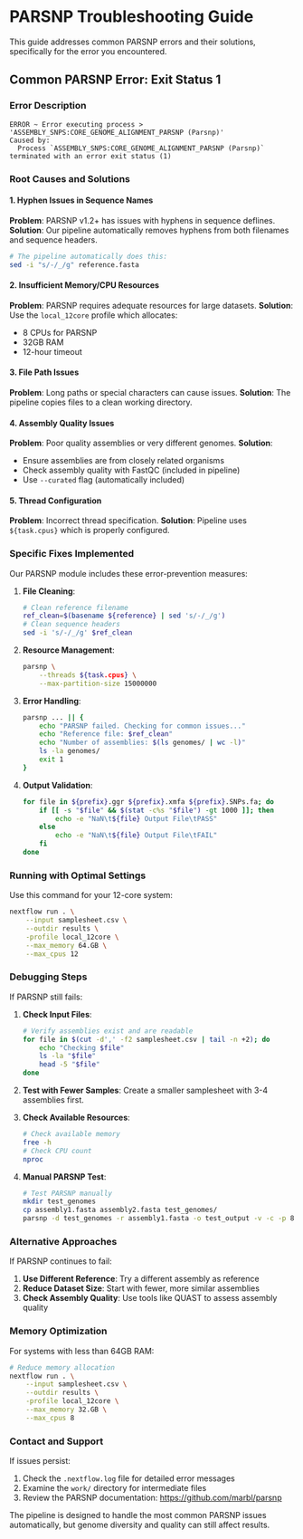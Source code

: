 # PARSNP Troubleshooting Guide

This guide addresses common PARSNP errors and their solutions, specifically for the error you encountered.

## Common PARSNP Error: Exit Status 1

### Error Description
```
ERROR ~ Error executing process > 'ASSEMBLY_SNPS:CORE_GENOME_ALIGNMENT_PARSNP (Parsnp)'
Caused by:
  Process `ASSEMBLY_SNPS:CORE_GENOME_ALIGNMENT_PARSNP (Parsnp)` terminated with an error exit status (1)
```

### Root Causes and Solutions

#### 1. **Hyphen Issues in Sequence Names**
**Problem**: PARSNP v1.2+ has issues with hyphens in sequence deflines.
**Solution**: Our pipeline automatically removes hyphens from both filenames and sequence headers.

```bash
# The pipeline automatically does this:
sed -i "s/-/_/g" reference.fasta
```

#### 2. **Insufficient Memory/CPU Resources**
**Problem**: PARSNP requires adequate resources for large datasets.
**Solution**: Use the `local_12core` profile which allocates:
- 8 CPUs for PARSNP
- 32GB RAM
- 12-hour timeout

#### 3. **File Path Issues**
**Problem**: Long paths or special characters can cause issues.
**Solution**: The pipeline copies files to a clean working directory.

#### 4. **Assembly Quality Issues**
**Problem**: Poor quality assemblies or very different genomes.
**Solution**: 
- Ensure assemblies are from closely related organisms
- Check assembly quality with FastQC (included in pipeline)
- Use `--curated` flag (automatically included)

#### 5. **Thread Configuration**
**Problem**: Incorrect thread specification.
**Solution**: Pipeline uses `${task.cpus}` which is properly configured.

### Specific Fixes Implemented

Our PARSNP module includes these error-prevention measures:

1. **File Cleaning**:
   ```bash
   # Clean reference filename
   ref_clean=$(basename ${reference} | sed 's/-/_/g')
   # Clean sequence headers
   sed -i 's/-/_/g' $ref_clean
   ```

2. **Resource Management**:
   ```bash
   parsnp \
       --threads ${task.cpus} \
       --max-partition-size 15000000
   ```

3. **Error Handling**:
   ```bash
   parsnp ... || {
       echo "PARSNP failed. Checking for common issues..."
       echo "Reference file: $ref_clean"
       echo "Number of assemblies: $(ls genomes/ | wc -l)"
       ls -la genomes/
       exit 1
   }
   ```

4. **Output Validation**:
   ```bash
   for file in ${prefix}.ggr ${prefix}.xmfa ${prefix}.SNPs.fa; do
       if [[ -s "$file" && $(stat -c%s "$file") -gt 1000 ]]; then
           echo -e "NaN\t${file} Output File\tPASS"
       else
           echo -e "NaN\t${file} Output File\tFAIL"
       fi
   done
   ```

### Running with Optimal Settings

Use this command for your 12-core system:

```bash
nextflow run . \
    --input samplesheet.csv \
    --outdir results \
    -profile local_12core \
    --max_memory 64.GB \
    --max_cpus 12
```

### Debugging Steps

If PARSNP still fails:

1. **Check Input Files**:
   ```bash
   # Verify assemblies exist and are readable
   for file in $(cut -d',' -f2 samplesheet.csv | tail -n +2); do
       echo "Checking $file"
       ls -la "$file"
       head -5 "$file"
   done
   ```

2. **Test with Fewer Samples**:
   Create a smaller samplesheet with 3-4 assemblies first.

3. **Check Available Resources**:
   ```bash
   # Check available memory
   free -h
   # Check CPU count
   nproc
   ```

4. **Manual PARSNP Test**:
   ```bash
   # Test PARSNP manually
   mkdir test_genomes
   cp assembly1.fasta assembly2.fasta test_genomes/
   parsnp -d test_genomes -r assembly1.fasta -o test_output -v -c -p 8
   ```

### Alternative Approaches

If PARSNP continues to fail:

1. **Use Different Reference**: Try a different assembly as reference
2. **Reduce Dataset Size**: Start with fewer, more similar assemblies
3. **Check Assembly Quality**: Use tools like QUAST to assess assembly quality

### Memory Optimization

For systems with less than 64GB RAM:

```bash
# Reduce memory allocation
nextflow run . \
    --input samplesheet.csv \
    --outdir results \
    -profile local_12core \
    --max_memory 32.GB \
    --max_cpus 8
```

### Contact and Support

If issues persist:
1. Check the `.nextflow.log` file for detailed error messages
2. Examine the `work/` directory for intermediate files
3. Review the PARSNP documentation: https://github.com/marbl/parsnp

The pipeline is designed to handle the most common PARSNP issues automatically, but genome diversity and quality can still affect results.